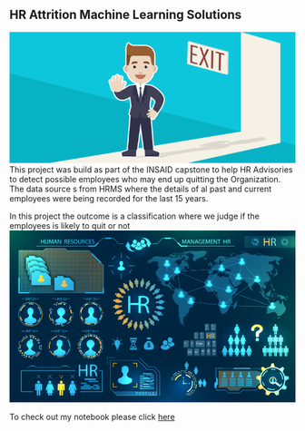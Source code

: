 ## HR Attrition Machine Learning Solutions

![enter image description here](https://github.com/SwapnilTiwari03/hr-employee-attrition/blob/main/Attrtion.png?raw=true)
This project was build as part of the INSAID capstone to help HR Advisories  to detect possible employees  who may end up quitting the Organization. The data source s from HRMS where the details of al past and current employees were being recorded for the last 15 years.

  In this project the outcome is a classification where we judge if the employees is likely to quit or not
 ![enter image description here](https://github.com/SwapnilTiwari03/hr-employee-attrition/blob/main/hr-analytics-10.jpg?raw=true)

To check out my notebook please click [here](https://github.com/SwapnilTiwari03/hr-employee-attrition/blob/main/HR_Analytics.ipynb)

